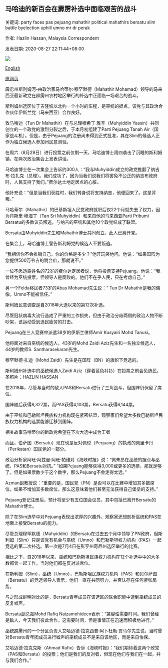## 马哈迪的新百会在霹雳补选中面临艰苦的战斗

关键词: party faces pas pejuang mahathir political mahathirs bersatu slim battle byelection uphill umno mr dr perak

作者: Hazlin Hassan, Malaysia Correspondent

发表日期: 2020-08-27 22:11:44+08:00

![](https://www.straitstimes.com/sites/default/files/styles/x_large/public/articles/2020/08/27/tl-mahathir-s-270820.jpg?itok=JJK9zetJ)

[English](Mahathir%27s%20new%20Pejuang%20party%20faces%20uphill%20battle%20in%20Perak%20by-election.md)

[原网页](https://www.straitstimes.com/asia/se-asia/dr-mahathirs-new-pejuang-party-faces-uphill-battle-in-perak-by-election)

霹雳州斯利姆河-由政治家马哈蒂尔·穆罕默德（Mahathir Mohamad）领导的马来西亚最新政党在霹雳州农村地区举行的补选中正面临一场艰苦的战斗。

斯利姆州选区位于吉隆坡以北约一个小时的车程，是巫统的据点，该党与其政治合作伙伴伊斯兰党（马来西亚）合作良好。

敦马哈迪（Tun Dr Mahathir）在与总理穆希丁·雅辛（Muhyiddin Yassin）共同创立的一个政党的激烈分裂之后，于本月初组建了Parti Pejuang Tanah Air（国家战斗机）。但是，由于Pejuang的注册尚未得到正式批准，其在Slim的候选人正作为独立候选人参加州民意测验。

在周六（8月29日）进行投票之前仅剩一天，马哈迪博士周四袭击了沉睡的斯利姆镇，在两次政治集会上发表讲话。

马哈迪博士在一次集会上告诉约300人：“我与Muhyiddin成立的政党推翻了纳吉布·拉扎克（总理）。我们成功了，因为当我们说我们将罢免不公正的纳吉布政府时，人民支持了我们。”费尔达土地定居点的心脏。

他补充说：“但是当我们获胜时，我们转身说将支持纳吉，他便回来了。这是背叛。”

马哈蒂尔（Mahathir）的巴基斯坦人民党政府就职后仅22个月就失去了权力，因为丹斯里·穆海丁（Tan Sri Muhyiddin）和来自他的马来西亚Parti Pribumi Bersatu的多数议员叛逃，与纳吉的巫统和其他10个政党结成了联盟。

Bersatu由Muhyiddin先生和Mahathir博士共同创立，此人已离开党。

在集会上，马哈迪博士警告斯利姆党的候选人不要叛逃。

“我相信你不会推销自己。你的价格是多少？”他开玩笑地问。他说：“如果国阵为您提供500万令吉的跳台价，那就说不。”

一位不愿透露姓名的72岁的费尔达定居者说，他将投票支持Pejuang。他说：“我曾经为巫统投票，但领导人是腐败的。他们不在乎人民，只在考虑自己。”

另一个Felda移民者73岁的Abas Mohamad先生说：“ Tun Dr Mahathir是我的偶像。Umno不能被信任。”

斯利姆民意调查是自2018年大选以来的第12次补选。

尽管冠状病毒大流行造成了严重的工作损失，但由于政治分歧两侧的政治人物不断吵架，该运动受到选民疲劳的打击。

Pejuang在三人竞赛中派遣38岁的伊斯兰律师Amir Kusyairi Mohd Tanusi。

他将面对来自巫统的候选人，43岁的Mohd Zaidi Aziz先生和一名独立候选人，44岁的教师S. Santharasekaran先生。

穆罕默德·扎迪（Mohd Zaidi）先生是在国阵（BN）的旗帜下竞选的。





斯利姆州补选中的巫统候选人Zaidi Aziz（穿着蓝色衬衫）在投票之前会见选民。圣照片：HAZLIN HASSAN



在2018年，尽管与当时的敌人PAS和Bersatu进行了三角战斗，但国阵仍保留了席位。

国阵随后获得8,327票，而PAS获得4,103票，Bersatu获得6,144票。

由于巫统和巴勒斯坦民族权力机构现在紧密结盟，观察家们希望大多数巴勒斯坦民族权力机构的选票能够迁移到国阵。

相关故事马哈蒂尔的新政党希望在下次大选中成为王者

而且，伯萨图（Bersatu）现在也是反对佩琼（Perjuang）的执政的佩里卡丹（Perikatan）国民党的一部分。

政治分析家阿旺·阿兹曼·阿旺·帕维对《海峡时报》说：“佩朱昂在巫统的据点与巫统，PAS和Bersatu对抗。” “如果Pejuang能够获得3,000或更多的选票，那就足够了。但是如果票数少于这个数字，那么Pejuang不会走得太远。”

Azman副教授说：“重要的是，国民党（PN）是否可以在比赛中增加其多数席位。如果不增加其多数席位，那么这意味着他们甚至无法获得自己堡垒的支持。”

Pejuang登记注册后，预计将至少有五位国会议员，其中包括已离开Bersatu的Mahathir博士。

除了在Slim选举中对Pejuang表现出浓厚的兴趣外，观察家还想剖析巫统和PAS在地面上接受Bersatu的能力。

尽管总理穆罕默德（Muhyiddin）的Bersatu在过去五个月中领导了PN政府，但斯利姆（Slim）只是该党有机会与巫统（Umno）和巴勒斯坦权力机构（PAS）一起竞选的第二次补选。第一次是7月4日在彭亨州奇尼州选区举行的比赛。

相比之下，自2018年以来，巫统和巴勒斯坦民族权力机构在12个补选中中的大多数都曾一起工作，当时他们都在反对派席位。

在斯利姆（Slim），巫统（Umno），巴勒斯坦民族权力机构（PAS）和贝尔萨图（Bersatu）的竞选领导人表示，他们一直在共同努力，并否认存在任何紧张局势。

与之形成鲜明对比的是，Bersatu青年成员在该选区的联合职能中遭到巫统成员的反复嘘声。

Bersatu副总裁Mohd Rafiq Naizamohideen表示：“兼容性需要时间。我们曾经是敌人，今天我们彼此合作。这需要时间，但是事情正在迅速而积极地进行。”

巫统霹雳州的一个分区负责人艾哈迈德·拉克西普·阿卜杜勒·贾马尔先生说，当时曾对Bersatu青年团成员进行嘘声的巫统成员不是来自该地区，而是来自怡保。

艾哈迈德·拉克克斯（Ahmad Rafix）告诉《海峡时报》：“我们期待着这两个政党（PAS和Bersatu）的投票；他们是我们的反对者，但现在他们与我们在一起，并与我们合作。”